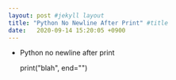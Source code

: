 ```yaml
---
layout: post #jekyll layout
title: "Python No Newline After Print" #title 
date:   2020-09-14 15:20:05 +0900                 
---
```


-   Python no newline after print

    print("blah", end="")

